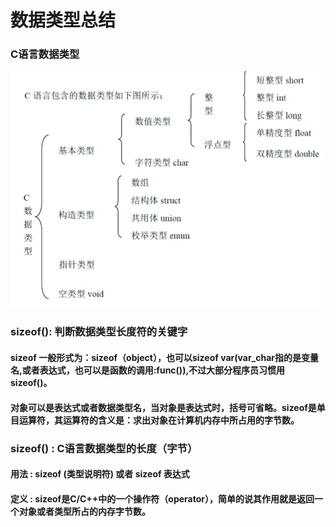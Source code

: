 # 数据类型总结

### C语言数据类型
![C语言数据类型](images/C语言数据类型.png)
### sizeof(): 判断数据类型长度符的关键字
#### sizeof 一般形式为：sizeof（object），也可以sizeof var(var_char指的是变量名,或者表达式，也可以是函数的调用:func()),不过大部分程序员习惯用sizeof()。
#### 对象可以是表达式或者数据类型名，当对象是表达式时，括号可省略。sizeof是单目运算符，其运算符的含义是：求出对象在计算机内存中所占用的字节数。
### sizeof() : C语言数据类型的长度（字节）
#### 用法 : sizeof (类型说明符) 或者 sizeof 表达式
#### 定义 : sizeof是C/C++中的一个操作符（operator），简单的说其作用就是返回一个对象或者类型所占的内存字节数。
